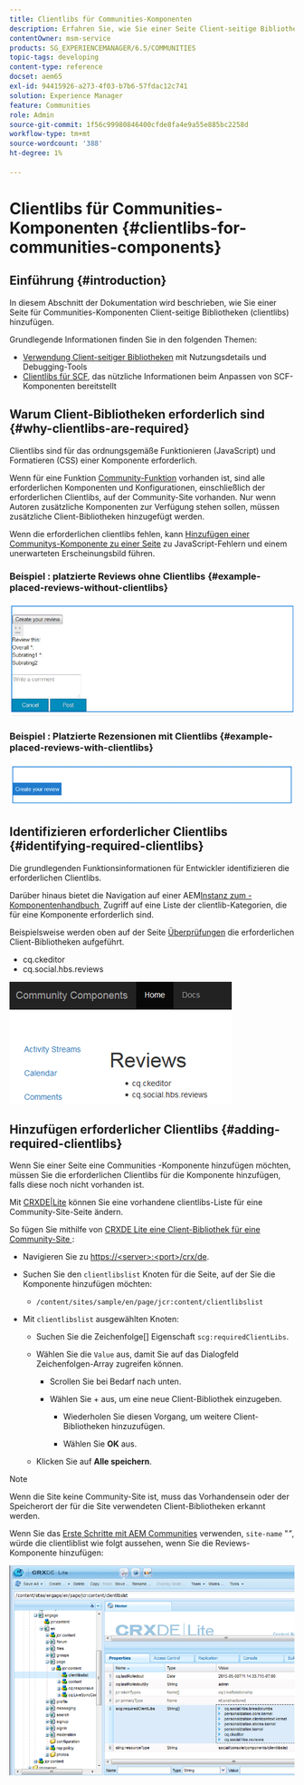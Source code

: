 ```yaml
---
title: Clientlibs für Communities-Komponenten
description: Erfahren Sie, wie Sie einer Seite Client-seitige Bibliotheken (Clientlibs) hinzufügen, damit Sie Nutzungsdetails erfassen und Debugging-Tools für Communities-Komponenten verwenden können.
contentOwner: msm-service
products: SG_EXPERIENCEMANAGER/6.5/COMMUNITIES
topic-tags: developing
content-type: reference
docset: aem65
exl-id: 94415926-a273-4f03-b7b6-57fdac12c741
solution: Experience Manager
feature: Communities
role: Admin
source-git-commit: 1f56c99980846400cfde8fa4e9a55e885bc2258d
workflow-type: tm+mt
source-wordcount: '388'
ht-degree: 1%

---
```


# Clientlibs für Communities-Komponenten {#clientlibs-for-communities-components}

## Einführung {#introduction}

In diesem Abschnitt der Dokumentation wird beschrieben, wie Sie einer Seite für Communities-Komponenten Client-seitige Bibliotheken (clientlibs) hinzufügen.

Grundlegende Informationen finden Sie in den folgenden Themen:

* [Verwendung Client-seitiger Bibliotheken](/help/sites-developing/clientlibs.md) mit Nutzungsdetails und Debugging-Tools
* [Clientlibs für SCF](/help/communities/client-customize.md#clientlibs), das nützliche Informationen beim Anpassen von SCF-Komponenten bereitstellt


## Warum Client-Bibliotheken erforderlich sind {#why-clientlibs-are-required}

Clientlibs sind für das ordnungsgemäße Funktionieren (JavaScript) und Formatieren (CSS) einer Komponente erforderlich.

Wenn für eine Funktion [Community-Funktion](/help/communities/functions.md) vorhanden ist, sind alle erforderlichen Komponenten und Konfigurationen, einschließlich der erforderlichen Clientlibs, auf der Community-Site vorhanden. Nur wenn Autoren zusätzliche Komponenten zur Verfügung stehen sollen, müssen zusätzliche Client-Bibliotheken hinzugefügt werden.

Wenn die erforderlichen clientlibs fehlen, kann [Hinzufügen einer Communitys-Komponente zu einer Seite](/help/communities/author-communities.md) zu JavaScript-Fehlern und einem unerwarteten Erscheinungsbild führen.

### Beispiel : platzierte Reviews ohne Clientlibs {#example-placed-reviews-without-clientlibs}

![platziert-reviews](assets/placed-reviews.png)

### Beispiel : Platzierte Rezensionen mit Clientlibs {#example-placed-reviews-with-clientlibs}

![views-clientlibs](assets/reviews-clientlibs.png)

## Identifizieren erforderlicher Clientlibs {#identifying-required-clientlibs}

Die grundlegenden Funktionsinformationen für Entwickler identifizieren die erforderlichen Clientlibs.

Darüber hinaus bietet die Navigation auf einer AEM[Instanz zum -Komponentenhandbuch &#x200B;](/help/communities/components-guide.md) Zugriff auf eine Liste der clientlib-Kategorien, die für eine Komponente erforderlich sind.

Beispielsweise werden oben auf der Seite [Überprüfungen](https://localhost:4502/content/community-components/en/reviews.html) die erforderlichen Client-Bibliotheken aufgeführt.

* cq.ckeditor
* cq.social.hbs.reviews

![clientlibs-views](assets/clientlibs-reviews.png)

## Hinzufügen erforderlicher Clientlibs {#adding-required-clientlibs}

Wenn Sie einer Seite eine Communities -Komponente hinzufügen möchten, müssen Sie die erforderlichen Clientlibs für die Komponente hinzufügen, falls diese noch nicht vorhanden ist.

Mit [CRXDE|Lite](#using-crxde-lite) können Sie eine vorhandene clientlibs-Liste für eine Community-Site-Seite ändern.

So fügen Sie mithilfe von [CRXDE Lite eine Client-Bibliothek für eine Community-Site &#x200B;](/help/sites-developing/developing-with-crxde-lite.md):

* Navigieren Sie zu [https://&lt;server>:&lt;port>/crx/de](https://localhost:4502/crx/de).
* Suchen Sie den `clientlibslist` Knoten für die Seite, auf der Sie die Komponente hinzufügen möchten:

   * `/content/sites/sample/en/page/jcr:content/clientlibslist`

* Mit `clientlibslist` ausgewählten Knoten:

   * Suchen Sie die Zeichenfolge[] Eigenschaft `scg:requiredClientLibs`.
   * Wählen Sie die `Value` aus, damit Sie auf das Dialogfeld Zeichenfolgen-Array zugreifen können.

      * Scrollen Sie bei Bedarf nach unten.
      * Wählen Sie + aus, um eine neue Client-Bibliothek einzugeben.

         * Wiederholen Sie diesen Vorgang, um weitere Client-Bibliotheken hinzuzufügen.

         * Wählen Sie **OK** aus.

   * Klicken Sie auf **Alle speichern**.

>[!NOTE]
>
>Wenn die Site keine Community-Site ist, muss das Vorhandensein oder der Speicherort der für die Site verwendeten Client-Bibliotheken erkannt werden.

Wenn Sie das [Erste Schritte mit AEM Communities](/help/communities/getting-started.md) verwenden, `site-name` &quot;*&quot;*, würde die clientliblist wie folgt aussehen, wenn Sie die Reviews-Komponente hinzufügen:

![review-component](assets/review-component.png)
